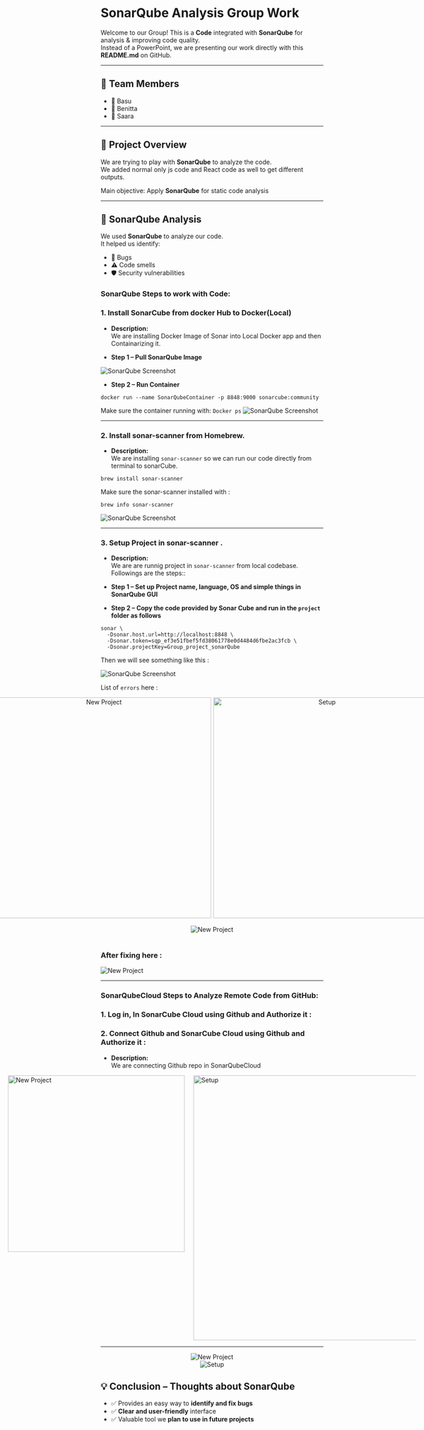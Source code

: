 # SonarQube Analysis Group Work

Welcome to our Group! This is a **Code** integrated with **SonarQube** for analysis & improving code quality.  
Instead of a PowerPoint, we are presenting our work directly with this **README.md** on GitHub.

---

## 👥 Team Members

- 🌟 Basu
- 🌟 Benitta
- 🌟 Saara

---

## 🎯 Project Overview

We are trying to play with **SonarQube** to analyze the code.  
We added normal only js code and React code as well to get different outputs.

Main objective: Apply **SonarQube** for static code analysis

---

## 🧪 SonarQube Analysis

We used **SonarQube** to analyze our code.  
It helped us identify:

- 🐛 Bugs
- ⚠️ Code smells
- 🛡️ Security vulnerabilities

### SonarQube Steps to work with Code:

### 1. Install **SonarCube** from docker Hub to Docker(Local)

- **Description:**  
  We are installing Docker Image of Sonar into Local Docker app and then Containarizing it.

- **Step 1 – Pull SonarQube Image**

![SonarQube Screenshot](photos/Screenshot%202025-09-17%20at%2010.29.29.png)

- **Step 2 – Run Container**

```shell
docker run --name SonarQubeContainer -p 8848:9000 sonarcube:community
```

Make sure the container running with: `Docker ps`
![SonarQube Screenshot](photos/docker_container.png)

---

### 2. Install **sonar-scanner** from Homebrew.

- **Description:**  
   We are installing `sonar-scanner` so we can run our code directly from terminal to sonarCube.<br>

```
brew install sonar-scanner
```

Make sure the sonar-scanner installed with :

```
brew info sonar-scanner
```

![SonarQube Screenshot](photos/brew_check_scanner.png)

---

### 3. Setup Project in **sonar-scanner** .

- **Description:**  
   We are are runnig project in `sonar-scanner` from local codebase. Followings are the steps:: <br>

- **Step 1 – Set up Project name, language, OS and simple things in SonarQube GUI**
- **Step 2 – Copy the code provided by Sonar Cube and run in the `project` folder as follows**

```
sonar \
  -Dsonar.host.url=http://localhost:8848 \
  -Dsonar.token=sqp_ef3e51fbef5fd38061778e0d4484d6fbe2ac3fcb \
  -Dsonar.projectKey=Group_project_sonarQube
```

Then we will see something like this :

![SonarQube Screenshot](photos/own_1.png)

List of `errors` here :<br>

<div align="center" style="display: flex; justify-content: center; gap: 5px;">
  <img src="photos/own_2.png" alt="New Project" width="500px"/>
  <img src="photos/own_3.png" alt="Setup"  width="500px">
</div>
  <br>
<div align="center" style="display: flex; justify-content: center; gap: 5px;">
  <img src="photos/own_5.png" alt="New Project"/>
</div>
  <br>

### After fixing here :<br>

  <img src="photos/bad_1.png" alt="New Project" />

---

### SonarQubeCloud Steps to Analyze Remote Code from GitHub:

### 1. Log in, In **SonarCube Cloud** using **Github** and Authorize it :

### 2. Connect Github and **SonarCube Cloud** using **Github** and Authorize it :

- **Description:**  
  We are connecting Github repo in SonarQubeCloud<br>

<div style="display: flex; justify-content: center; gap: 20px;">
  <img src="photos/make_new_project.png" alt="New Project" width="400"/>
  <img src="photos/setup.png" alt="Setup" width="600" style="aspect-ratio:1"/>
</div>

<hr>
<div align="center">
  <!-- <img src="photos/select.png" alt="New Project" width="400"/> -->
  <img src="photos/select.png" alt="New Project"/>
  <br>
  <!-- <img src="photos/all_projects.png" alt="Setup" width="600" style="aspect-ratio:1"/> -->
  <img src="photos/all_projects.png" alt="Setup" >
</div>

## 💡 Conclusion – Thoughts about SonarQube

- ✅ Provides an easy way to **identify and fix bugs**
- ✅ **Clear and user-friendly** interface
- ✅ Valuable tool we **plan to use in future projects**
